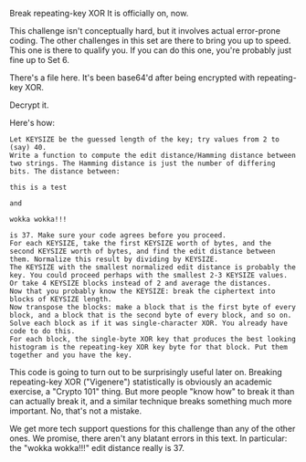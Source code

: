 
Break repeating-key XOR
It is officially on, now.

This challenge isn't conceptually hard, but it involves actual error-prone coding. The other challenges in this set are there to bring you up to speed. This one is there to qualify you. If you can do this one, you're probably just fine up to Set 6.

There's a file here. It's been base64'd after being encrypted with repeating-key XOR.

Decrypt it.

Here's how:

    Let KEYSIZE be the guessed length of the key; try values from 2 to (say) 40.
    Write a function to compute the edit distance/Hamming distance between two strings. The Hamming distance is just the number of differing bits. The distance between:

    this is a test

    and

    wokka wokka!!!

    is 37. Make sure your code agrees before you proceed.
    For each KEYSIZE, take the first KEYSIZE worth of bytes, and the second KEYSIZE worth of bytes, and find the edit distance between them. Normalize this result by dividing by KEYSIZE.
    The KEYSIZE with the smallest normalized edit distance is probably the key. You could proceed perhaps with the smallest 2-3 KEYSIZE values. Or take 4 KEYSIZE blocks instead of 2 and average the distances.
    Now that you probably know the KEYSIZE: break the ciphertext into blocks of KEYSIZE length.
    Now transpose the blocks: make a block that is the first byte of every block, and a block that is the second byte of every block, and so on.
    Solve each block as if it was single-character XOR. You already have code to do this.
    For each block, the single-byte XOR key that produces the best looking histogram is the repeating-key XOR key byte for that block. Put them together and you have the key.

This code is going to turn out to be surprisingly useful later on. Breaking repeating-key XOR ("Vigenere") statistically is obviously an academic exercise, a "Crypto 101" thing. But more people "know how" to break it than can actually break it, and a similar technique breaks something much more important.
No, that's not a mistake.

We get more tech support questions for this challenge than any of the other ones. We promise, there aren't any blatant errors in this text. In particular: the "wokka wokka!!!" edit distance really is 37.
